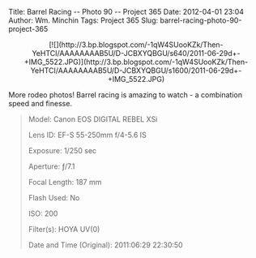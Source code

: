 Title: Barrel Racing -- Photo 90 -- Project 365
Date: 2012-04-01 23:04
Author: Wm. Minchin
Tags: Project 365
Slug: barrel-racing-photo-90-project-365

<div class="separator" style="clear: both; text-align: center;">

<p>
[![](http://3.bp.blogspot.com/-1qW4SUooKZk/Then-YeHTCI/AAAAAAAAB5U/D-JCBXYQBGU/s640/2011-06-29d+-+IMG_5522.JPG)](http://3.bp.blogspot.com/-1qW4SUooKZk/Then-YeHTCI/AAAAAAAAB5U/D-JCBXYQBGU/s1600/2011-06-29d+-+IMG_5522.JPG)

</div>

More rodeo photos! Barrel racing is amazing to watch - a combination
speed and finesse.

> 
> <span style="color: #666666;">Model: </span>Canon EOS DIGITAL REBEL
> XSi
>
> <span style="color: #666666;">Lens ID: </span>EF-S 55-250mm f/4-5.6
> IS
>
> <span style="color: #666666;">Exposure: </span>1/250 sec
>
> <span style="color: #666666;">Aperture: </span>ƒ/7.1
>
> <span style="color: #666666;">Focal Length: </span>187 mm
>
> <span style="color: #666666;">Flash Used: </span>No
>
> <span style="color: #666666;">ISO: </span>200
>
> <span style="color: #666666;">Filter(s): </span>HOYA UV(0)
>
> <p>
> <span style="color: #666666;">Date and Time
> (Original): </span>2011:06:29 22:30:50

